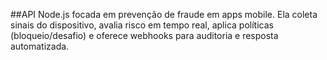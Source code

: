 ##API Node.js focada em prevenção de fraude em apps mobile. Ela coleta sinais do dispositivo, avalia risco em tempo real, aplica políticas (bloqueio/desafio) e oferece webhooks para auditoria e resposta automatizada.
